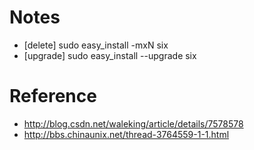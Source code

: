 # Notes
 
 - [delete] sudo easy_install -mxN six
 - [upgrade] sudo easy_install --upgrade six
 
# Reference
 
 - http://blog.csdn.net/waleking/article/details/7578578
 - http://bbs.chinaunix.net/thread-3764559-1-1.html